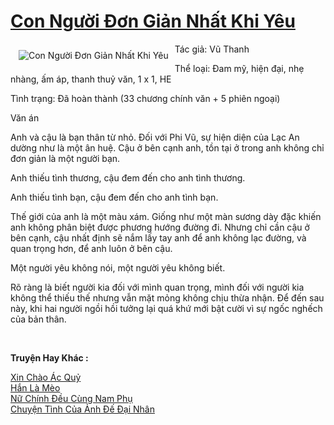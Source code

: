 <a href="https://utruyen.com/con-nguoi-don-gian-nhat-khi-yeu/19404/" title="Con Người Đơn Giản Nhất Khi Yêu"><h1>Con Người Đơn Giản Nhất Khi Yêu</h1></a><div style="display:table"><img align="right" style="float: left; padding: 10px;" src="https://utruyen.com/images/story/200x260/con-nguoi-don-gian-nhat-khi-yeu.jpg" alt="Con Người Đơn Giản Nhất Khi Yêu">Tác giả: Vũ Thanh

Thể loại: Đam mỹ, hiện đại, nhẹ nhàng, ấm áp, thanh thuỷ văn, 1 x 1, HE

Tình trạng: Đã hoàn thành (33 chương chính văn + 5 phiên ngoại)

Văn án

Anh và cậu là bạn thân từ nhỏ. Đối với Phi Vũ, sự hiện diện của Lạc An dường như là một ân huệ. Cậu ở bên cạnh anh, tồn tại ở trong anh không chỉ đơn giản là một người bạn.

Anh thiếu tình thương, cậu đem đến cho anh tình thương.

Anh thiếu tình bạn, cậu đem đến cho anh tình bạn.

Thế giới của anh là một màu xám. Giống như một màn sương dày đặc khiến anh không phân biệt được phương hướng đường đi. Nhưng chỉ cần cậu ở bên cạnh, cậu nhất định sẽ nắm lấy tay anh để anh không lạc đường, và quan trọng hơn, để anh luôn ở bên cậu.

Một người yêu không nói, một người yêu không biết.

Rõ ràng là biết người kia đối với mình quan trọng, mình đối với người kia không thể thiếu thế nhưng vẫn mặt mỏng không chịu thừa nhận. Để đến sau này, khi hai người ngồi hồi tưởng lại quá khứ mới bật cười vì sự ngốc nghếch của bản thân.</div><p><br><b>Truyện Hay Khác :</b></p><a href="https://utruyen.com/xin-chao-ac-quy/19401/" alt="Xin Chào Ác Quỷ">Xin Chào Ác Quỷ</a><br/><a href="https://dammy2019.blogspot.com/2019/11/han-la-meo.html" alt="Hắn Là Mèo">Hắn Là Mèo</a><br/><a href="https://truyenngontinhay.wordpress.com/2019/10/03/nu-chinh-deu-cung-nam-phu/" alt="Nữ Chính Đều Cùng Nam Phụ">Nữ Chính Đều Cùng Nam Phụ</a><br/><a href="https://github.com/quanluxury/ngontinhhot/tree/master/truyenhay/18968/" alt="Chuyện Tình Của Ảnh Đế Đại Nhân">Chuyện Tình Của Ảnh Đế Đại Nhân</a><br/>